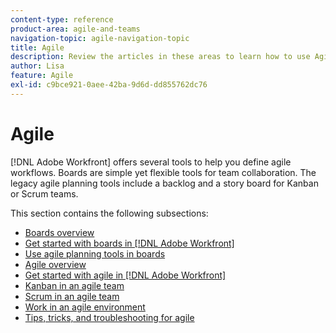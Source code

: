 ```yaml
---
content-type: reference
product-area: agile-and-teams
navigation-topic: agile-navigation-topic
title: Agile
description: Review the articles in these areas to learn how to use Agile in Adobe Workfront.
author: Lisa
feature: Agile
exl-id: c9bce921-0aee-42ba-9d6d-dd855762dc76
---
```

# Agile

[!DNL Adobe Workfront] offers several tools to help you define agile workflows. Boards are simple yet flexible tools for team collaboration. The legacy agile planning tools include a backlog and a story board for Kanban or Scrum teams.

This section contains the following subsections:

* [Boards overview](../agile/boards-overview.md)
* [Get started with boards in [!DNL Adobe Workfront]](../agile/get-started-with-boards/get-started-with-boards.md)
* [Use agile planning tools in boards](/help/quicksilver/agile/use-boards-agile-planning-tools/agile-planning-tools-overview.md)
* [Agile overview](../agile/agile-overview.md)
* [Get started with agile in [!DNL Adobe Workfront]](../agile/get-started-with-agile-in-workfront/get-started-with-agile.md)
* [Kanban in an agile team](../agile/use-kanban-in-an-agile-team/using-kanban-in-an-agile-team.md)
* [Scrum in an agile team](../agile/use-scrum-in-an-agile-team/scrum-in-an-agile-team.md)
* [Work in an agile environment](../agile/work-in-an-agile-environment/work-in-an-agile-environment.md)
* [Tips, tricks, and troubleshooting for agile](../agile/tips-tricks-and-troubleshooting/tips-tricks-troubleshooting-agile.md)
